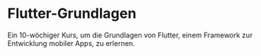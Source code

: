 # Flutter-Grundlagen
Ein 10-wöchiger Kurs, um die Grundlagen von Flutter, einem Framework zur Entwicklung mobiler Apps, zu erlernen.
